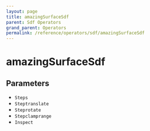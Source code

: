 ```yaml
---
layout: page
title: amazingSurfaceSdf
parent: Sdf Operators
grand_parent: Operators
permalink: /reference/operators/sdf/amazingSurfaceSdf
---
```


# amazingSurfaceSdf

## Parameters

* `Steps`
* `Steptranslate`
* `Steprotate`
* `Stepclamprange`
* `Inspect`
